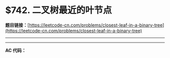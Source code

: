 # $742. 二叉树最近的叶节点

**题目链接：**[https://leetcode-cn.com/problems/closest-leaf-in-a-binary-tree](https://leetcode-cn.com/problems/closest-leaf-in-a-binary-tree)

---

<Cards card="leetcode_742_closest-leaf-in-a-binary-tree"></Cards>

---

**AC 代码：**

```java

```